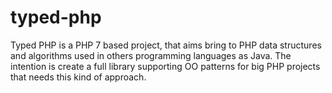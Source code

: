 # typed-php
Typed PHP is a PHP 7 based project, that aims bring to PHP data structures and algorithms used in others programming languages as Java. The intention is create a full library supporting OO patterns for big PHP projects that needs this kind of approach.
